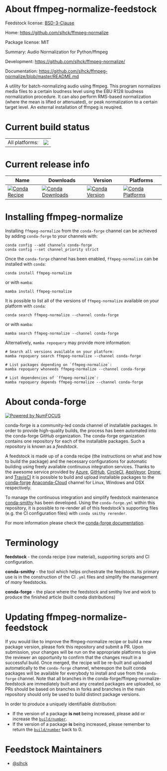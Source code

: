 About ffmpeg-normalize-feedstock
================================

Feedstock license: [BSD-3-Clause](https://github.com/conda-forge/ffmpeg-normalize-feedstock/blob/main/LICENSE.txt)

Home: https://github.com/slhck/ffmpeg-normalize

Package license: MIT

Summary: Audio Normalization for Python/ffmpeg

Development: https://github.com/slhck/ffmpeg-normalize/

Documentation: https://github.com/slhck/ffmpeg-normalize/blob/master/README.md

A utility for batch-normalizing audio using ffmpeg.
This program normalizes media files to a certain loudness level using the
EBU R128 loudness normalization procedure. It can also perform RMS-based
normalization (where the mean is lifted or attenuated), or peak
normalization to a certain target level.
An external installation of ffmpeg is reuqired.


Current build status
====================


<table><tr><td>All platforms:</td>
    <td>
      <a href="https://dev.azure.com/conda-forge/feedstock-builds/_build/latest?definitionId=14627&branchName=main">
        <img src="https://dev.azure.com/conda-forge/feedstock-builds/_apis/build/status/ffmpeg-normalize-feedstock?branchName=main">
      </a>
    </td>
  </tr>
</table>

Current release info
====================

| Name | Downloads | Version | Platforms |
| --- | --- | --- | --- |
| [![Conda Recipe](https://img.shields.io/badge/recipe-ffmpeg--normalize-green.svg)](https://anaconda.org/conda-forge/ffmpeg-normalize) | [![Conda Downloads](https://img.shields.io/conda/dn/conda-forge/ffmpeg-normalize.svg)](https://anaconda.org/conda-forge/ffmpeg-normalize) | [![Conda Version](https://img.shields.io/conda/vn/conda-forge/ffmpeg-normalize.svg)](https://anaconda.org/conda-forge/ffmpeg-normalize) | [![Conda Platforms](https://img.shields.io/conda/pn/conda-forge/ffmpeg-normalize.svg)](https://anaconda.org/conda-forge/ffmpeg-normalize) |

Installing ffmpeg-normalize
===========================

Installing `ffmpeg-normalize` from the `conda-forge` channel can be achieved by adding `conda-forge` to your channels with:

```
conda config --add channels conda-forge
conda config --set channel_priority strict
```

Once the `conda-forge` channel has been enabled, `ffmpeg-normalize` can be installed with `conda`:

```
conda install ffmpeg-normalize
```

or with `mamba`:

```
mamba install ffmpeg-normalize
```

It is possible to list all of the versions of `ffmpeg-normalize` available on your platform with `conda`:

```
conda search ffmpeg-normalize --channel conda-forge
```

or with `mamba`:

```
mamba search ffmpeg-normalize --channel conda-forge
```

Alternatively, `mamba repoquery` may provide more information:

```
# Search all versions available on your platform:
mamba repoquery search ffmpeg-normalize --channel conda-forge

# List packages depending on `ffmpeg-normalize`:
mamba repoquery whoneeds ffmpeg-normalize --channel conda-forge

# List dependencies of `ffmpeg-normalize`:
mamba repoquery depends ffmpeg-normalize --channel conda-forge
```


About conda-forge
=================

[![Powered by
NumFOCUS](https://img.shields.io/badge/powered%20by-NumFOCUS-orange.svg?style=flat&colorA=E1523D&colorB=007D8A)](https://numfocus.org)

conda-forge is a community-led conda channel of installable packages.
In order to provide high-quality builds, the process has been automated into the
conda-forge GitHub organization. The conda-forge organization contains one repository
for each of the installable packages. Such a repository is known as a *feedstock*.

A feedstock is made up of a conda recipe (the instructions on what and how to build
the package) and the necessary configurations for automatic building using freely
available continuous integration services. Thanks to the awesome service provided by
[Azure](https://azure.microsoft.com/en-us/services/devops/), [GitHub](https://github.com/),
[CircleCI](https://circleci.com/), [AppVeyor](https://www.appveyor.com/),
[Drone](https://cloud.drone.io/welcome), and [TravisCI](https://travis-ci.com/)
it is possible to build and upload installable packages to the
[conda-forge](https://anaconda.org/conda-forge) [Anaconda-Cloud](https://anaconda.org/)
channel for Linux, Windows and OSX respectively.

To manage the continuous integration and simplify feedstock maintenance
[conda-smithy](https://github.com/conda-forge/conda-smithy) has been developed.
Using the ``conda-forge.yml`` within this repository, it is possible to re-render all of
this feedstock's supporting files (e.g. the CI configuration files) with ``conda smithy rerender``.

For more information please check the [conda-forge documentation](https://conda-forge.org/docs/).

Terminology
===========

**feedstock** - the conda recipe (raw material), supporting scripts and CI configuration.

**conda-smithy** - the tool which helps orchestrate the feedstock.
                   Its primary use is in the construction of the CI ``.yml`` files
                   and simplify the management of *many* feedstocks.

**conda-forge** - the place where the feedstock and smithy live and work to
                  produce the finished article (built conda distributions)


Updating ffmpeg-normalize-feedstock
===================================

If you would like to improve the ffmpeg-normalize recipe or build a new
package version, please fork this repository and submit a PR. Upon submission,
your changes will be run on the appropriate platforms to give the reviewer an
opportunity to confirm that the changes result in a successful build. Once
merged, the recipe will be re-built and uploaded automatically to the
`conda-forge` channel, whereupon the built conda packages will be available for
everybody to install and use from the `conda-forge` channel.
Note that all branches in the conda-forge/ffmpeg-normalize-feedstock are
immediately built and any created packages are uploaded, so PRs should be based
on branches in forks and branches in the main repository should only be used to
build distinct package versions.

In order to produce a uniquely identifiable distribution:
 * If the version of a package **is not** being increased, please add or increase
   the [``build/number``](https://docs.conda.io/projects/conda-build/en/latest/resources/define-metadata.html#build-number-and-string).
 * If the version of a package **is** being increased, please remember to return
   the [``build/number``](https://docs.conda.io/projects/conda-build/en/latest/resources/define-metadata.html#build-number-and-string)
   back to 0.

Feedstock Maintainers
=====================

* [@slhck](https://github.com/slhck/)

